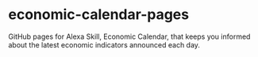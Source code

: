 # economic-calendar-pages
GitHub pages for Alexa Skill, Economic Calendar, that keeps you informed about the latest economic indicators announced each day. 
